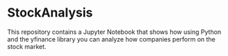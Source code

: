 # StockAnalysis
This repository contains a Jupyter Notebook that shows how using Python and the yfinance library you can analyze how companies perform on the stock market.
